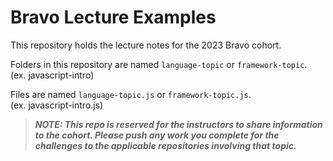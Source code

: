 # Bravo Lecture Examples

This repository holds the lecture notes for the 2023 Bravo cohort. 

Folders in this repository are named `language-topic` or `framework-topic`.  
(ex. javascript-intro)  

Files are named `language-topic.js` or `framework-topic.js`.  
(ex. javascript-intro.js)   

> ***NOTE: This repo is reserved for the instructors to share information to the cohort. Please push any work you complete for the challenges to the applicable repositories involving that topic.***


